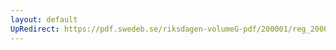 ```yaml
---
layout: default
UpRedirect: https://pdf.swedeb.se/riksdagen-volumeG-pdf/200001/reg_200001/reg_200001_0199.pdf
---
```

